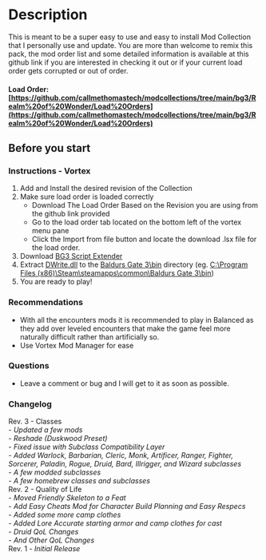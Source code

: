 # Description
This is meant to be a super easy to use and easy to install Mod Collection that I personally use and update. You are more than welcome to remix this pack, the mod order list and some detailed information is available at this github link if you are interested in checking it out or if your current load order gets corrupted or out of order.
#### Load Order: [https://github.com/callmethomastech/modcollections/tree/main/bg3/Realm%20of%20Wonder/Load%20Orders](https://github.com/callmethomastech/modcollections/tree/main/bg3/Realm%20of%20Wonder/Load%20Orders)

## Before you start
### Instructions - Vortex
1. Add and Install the desired revision of the Collection
2. Make sure load order is loaded correctly
   - Download The Load Order Based on the Revision you are using from the github link provided
   - Go to the load order tab located on the bottom left of the vortex menu pane
   - Click the Import from file button and locate the download .lsx file for the load order.
3. Download [BG3 Script Extender](https://github.com/Norbyte/bg3se/releases)
4. Extract <u>DWrite.dll</u> to the <u>Baldurs Gate 3\bin</u> directory (eg. <u>C:\Program Files (x86)\Steam\steamapps\common\Baldurs Gate 3\bin</u>)
5. You are ready to play!
### Recommendations
- With all the encounters mods it is recommended to play in Balanced as they add over leveled encounters that make the game feel more naturally difficult rather than artificially so.
- Use Vortex Mod Manager for ease
### Questions
 - Leave a comment or bug and I will get to it as soon as possible.

### Changelog
Rev. 3 - Classes\
    - *Updated a few mods*\
    - *Reshade (Duskwood Preset)*\
    - *Fixed issue with Subclass Compatibility Layer*\
    - *Added Warlock, Barbarian, Cleric, Monk, Artificer, Ranger, Fighter, Sorcerer, Paladin, Rogue, Druid, Bard, Illrigger, and Wizard subclasses*\
    - *A few modded subclasses*\
    - *A few homebrew classes and subclasses*\
Rev. 2 - Quality of Life\
    -  *Moved Friendly Skeleton to a Feat*\
    -  *Add Easy Cheats Mod for Character Build Planning and Easy Respecs*\
    -  *Added some more camp clothes*\
    -  *Added Lore Accurate starting armor and camp clothes for cast*\
    -  *Druid QoL Changes*\
    -  *And Other QoL Changes*\
Rev. 1 - *Initial Release*